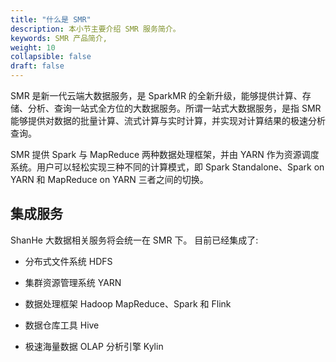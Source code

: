 ```yaml
---
title: "什么是 SMR"
description: 本小节主要介绍 SMR 服务简介。 
keywords: SMR 产品简介, 
weight: 10
collapsible: false
draft: false
---
```



SMR 是新一代云端大数据服务，是 SparkMR 的全新升级，能够提供计算、存储、分析、查询一站式全方位的大数据服务。所谓一站式大数据服务，是指 SMR 能够提供对数据的批量计算、流式计算与实时计算，并实现对计算结果的极速分析查询。

SMR 提供 Spark 与 MapReduce 两种数据处理框架，并由 YARN 作为资源调度系统。用户可以轻松实现三种不同的计算模式，即 Spark Standalone、Spark on YARN 和 MapReduce on YARN 三者之间的切换。

## 集成服务

ShanHe 大数据相关服务将会统一在 SMR 下。 目前已经集成了:

- 分布式文件系统 HDFS

- 集群资源管理系统 YARN

- 数据处理框架 Hadoop MapReduce、Spark 和 Flink

- 数据仓库工具 Hive

- 极速海量数据 OLAP 分析引擎 Kylin
